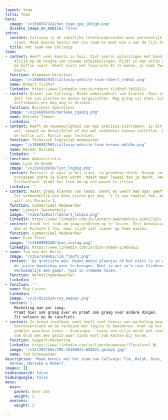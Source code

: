```yaml
---
layout: team
title: Team
hero:
  image: "/v1566567124/het_team.jpg_jk6jgm.png"
  disable_image_on_mobile: false
intro:
  content: Callvoip is de zakelijke telefonieprovider waar persoonlijk contact centraal
    staat. Maak daarom kennis met ons team en weet wie u aan de lijn heeft.
  title: Het team van Callvoip
team:
- content: Heeft veel kennis in huis. Ziet overal oplossingen met handige apparatuur.
    Altijd op de hoogte van nieuwe ontwikkelingen. Rijdt in een witte auto en drinkt
    de koffie zwart. Heeft niets met favoriete FC te maken, al komt Twente uit dezelfde
    buurt.
  function: Algemeen Directeur
  image: "/v1566802543/callvoip-website-team-robert_redkwl.png"
  name: Robert Tijdhof
  linkedin: https://www.linkedin.com/in/robert-tijdhof-3b55822/
- content: Orakel van Callvoip. Maakt ambassadeurs van klanten. Maar nog liever fans.
    Zelf fan van planten en mooie vergezichten. Mag graag uit eten. Schijnt een zak
    koffiebonen per dag weg te drinken.
  function: Business Operations
  image: "/v1566806438/marieke_jqs8iq.png"
  name: Marieke Timmer
  linkedin: ''
- content: Heeft de nauwkeurigheid van een precisie-instrument. Is dit misschien ook
    wel, hoewel we betwijfelen of die wel anekdotes kunnen vertellen. Deelt graag
    de koffie uit. Passie voor techniek.
  function: Technisch logistiek medewerker
  image: "/v1566802563/callvoip-website-team-herman_mdldbx.png"
  name: Herman Willems
  linkedin: ''
- function: Administratie
  name: Lynn de Goede
  image: "/v1566820938/lynn_lng9ig.png"
  content: Porteert je waar je bij staat, na grondige check. Draagt zorg voor alle
    processen zodra je klant wordt. Maakt meer lawaai dan je denkt. Heeft iets met
    Griekenland. Vindt het leuk om op een paard te zitten.
  linkedin: ''
- content: Maakt graag klanten van leads. Denkt en veert mee maar geeft ook advies.
    Eet vermoedelijk een doos eieren per dag. ’t Is een raadsel hoe, maar kijkt zowel
    golf als Formule 1.
  function: Commercieel Medewerker
  name: Lennart Swennenhuis
  image: "/v1567159537/lennart_lshqcz.png"
  linkedin: https://www.linkedin.com/in/lennart-swennenhuis-916027103/
- content: Vindt het leuk om jouw probleem op te lossen. Zeer behulpzaam te noemen.
    Was al Formule 1 fan, maar rijdt zelf liever op twee wielen.
  function: Commercieel Medewerker
  name: Dion Steen
  image: "/v1568098250/dion_invlag.png"
  linkedin: https://www.linkedin.com/in/dion-steen-214b06a2/
- name: Tim van der Horst
  image: "/v1567149481/Tim_fjmxfn.png"
  content: 'De grafische man. Maakt mooie plaatjes of het niets is en weet daarbij
    de juiste boodschap over te brengen. Doet ie met zo’n raar klinkend toetenbord.
    Vermoedelijk een gamer. Typt in vreemde talen. '
  function: Marketingmedewerker
  linkedin: ''
- function: ''
  name: Roy Liezen
  linkedin: ''
  image: "/v1570532524/roy_seqvec.png"
  content: |-
    Marketing man pur sang.
    Praat hier ook graag over en praat ook graag over andere dingen.
    Zit weleens op de racefiets.
- content: Is breed inzetbaar want heeft veel kennis van marketing maar ook een gezond
    boerenverstand om de techniek met logica te benaderen. Komt op het werk met zo'n
    pedelec waardoor Leens - Groningen - Leens een eitje wordt met zonder auto. Thuis
    ook druk met een gezin waar sinds kort ook katten bij horen.
  function: Support/Marketing
  linkedin: https://www.linkedin.com/in/timschouwenaar/?locale=nl_NL
  image: "/v1572857685/IMG-20190922-WA0021_qecbp5.jpg"
  name: Tim Schouwenaar
description: 'Maak kennis met het team van Callvoip: Tim, Ralph, Dion, Remco, Lynn,
  Herman, Marieke & Robert.'
images: []
hideinsearch: false
hideingoogle: false
menu:
  main:
    parent: Over ons
    weight: 2
  overons:
    weight: 2

---
```

